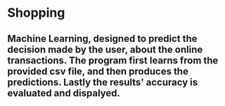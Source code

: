 # Shopping


## Machine Learning, designed to predict the decision made by the user, about the online transactions. The program first learns from the provided csv file, and then produces the predictions. Lastly the results' accuracy is evaluated and dispalyed. 

